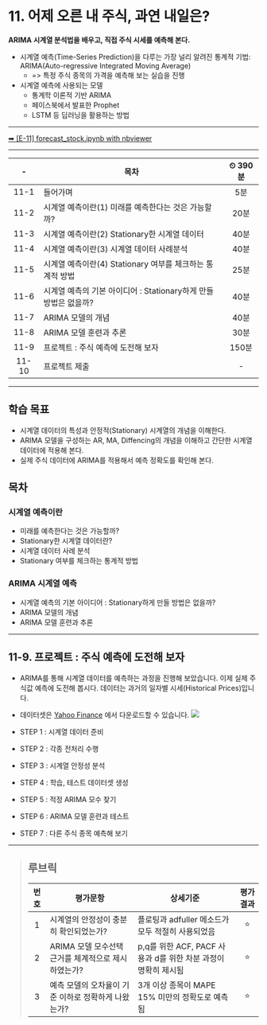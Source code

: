 # 11. 어제 오른 내 주식, 과연 내일은?

**ARIMA 시계열 분석법을 배우고, 직접 주식 시세를 예측해 본다.**

- 시계열 예측(Time-Series Prediction)을 다루는 가장 널리 알려진 통계적 기법: ARIMA(Auto-regressive Integrated Moving Average)
  - => 특정 주식 종목의 가격을 예측해 보는 실습을 진행
- 시계열 예측에 사용되는 모델
  - 통계학 이론적 기반 ARIMA
  - 페이스북에서 발표한 Prophet
  - LSTM 등 딥러닝을 활용하는 방법

---

[➡ [E-11] forecast_stock.ipynb with nbviewer](https://nbviewer.org/github/HRPzz/AIFFEL/blob/main/EXPLORATION/Node_11/%5BE-11%5D%20forecast_stock.ipynb)

---

|-|목차|⏲ 390분|
|:---:|---|:---:|
|11-1| 들어가며 | 5분|
|11-2| 시계열 예측이란(1) 미래를 예측한다는 것은 가능할까? | 20분|
|11-3| 시계열 예측이란(2) Stationary한 시계열 데이터 | 40분|
|11-4| 시계열 예측이란(3) 시계열 데이터 사례분석 | 40분|
|11-5| 시계열 예측이란(4) Stationary 여부를 체크하는 통계적 방법 | 25분|
|11-6| 시계열 예측의 기본 아이디어 : Stationary하게 만들 방법은 없을까? | 40분|
|11-7| ARIMA 모델의 개념 | 40분|
|11-8| ARIMA 모델 훈련과 추론 | 30분|
|11-9| 프로젝트 : 주식 예측에 도전해 보자 | 150분|
|11-10| 프로젝트 제출|-|

---

## 학습 목표

- 시계열 데이터의 특성과 안정적(Stationary) 시계열의 개념을 이해한다.
- ARIMA 모델을 구성하는 AR, MA, Diffencing의 개념을 이해하고 간단한 시계열 데이터에 적용해 본다.
- 실제 주식 데이터에 ARIMA를 적용해서 예측 정확도를 확인해 본다.

## 목차

### 시계열 예측이란

- 미래를 예측한다는 것은 가능할까?
- Stationary한 시계열 데이터란?
- 시계열 데이터 사례 분석
- Stationary 여부를 체크하는 통계적 방법

### ARIMA 시계열 예측

- 시계열 예측의 기본 아이디어 : Stationary하게 만들 방법은 없을까?
- ARIMA 모델의 개념
- ARIMA 모델 훈련과 추론

---

## 11-9. 프로젝트 : 주식 예측에 도전해 보자

- ARIMA를 통해 시계열 데이터를 예측하는 과정을 진행해 보았습니다. 이제 실제 주식값 예측에 도전해 봅시다. 데이터는 과거의 일자별 시세(Historical Prices)입니다.
- 데이터셋은 [Yahoo Finance](https://finance.yahoo.com/) 에서 다운로드할 수 있습니다.
![](https://d3s0tskafalll9.cloudfront.net/media/images/E-16-5.max-800x600.png)

- STEP 1 : 시계열 데이터 준비
- STEP 2 : 각종 전처리 수행
- STEP 3 : 시계열 안정성 분석
- STEP 4 : 학습, 테스트 데이터셋 생성
- STEP 5 : 적정 ARIMA 모수 찾기
- STEP 6 : ARIMA 모델 훈련과 테스트
- STEP 7 : 다른 주식 종목 예측해 보기

---

>## **루브릭**
>
>|번호|평가문항|상세기준|평가결과|
>|:---:|---|---|:---:|
>|1|시계열의 안정성이 충분히 확인되었는가?|플로팅과 adfuller 메소드가 모두 적절히 사용되었음|⭐|
>|2|ARIMA 모델 모수선택 근거를 체계적으로 제시하였는가?|p,q를 위한 ACF, PACF 사용과 d를 위한 차분 과정이 명확히 제시됨|⭐|
>|3|예측 모델의 오차율이 기준 이하로 정확하게 나왔는가?|3개 이상 종목이 MAPE 15% 미만의 정확도로 예측됨|⭐|
